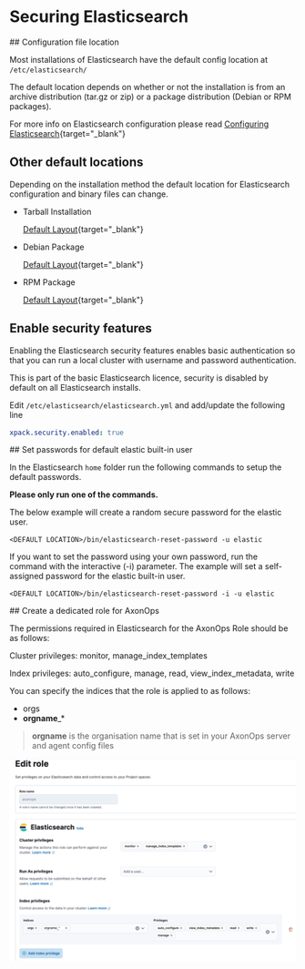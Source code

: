 # Securing Elasticsearch

## Configuration file location

Most installations of Elasticsearch have the default config location at `/etc/elasticsearch/`

The default location depends on whether or not the installation is from an archive distribution (tar.gz or zip) or a package distribution (Debian or RPM packages).

For more info on Elasticsearch configuration please read [Configuring Elasticsearch](https://www.elastic.co/guide/en/elasticsearch/reference/7.17/settings.html){target="_blank"}

## Other default locations

Depending on the installation method the default location for Elasticsearch configuration and binary files can change. 

- Tarball Installation

    [Default Layout](https://www.elastic.co/guide/en/elasticsearch/reference/7.17/targz.html#targz-layout){target="_blank"}
    
- Debian Package
      
    [Default Layout](https://www.elastic.co/guide/en/elasticsearch/reference/7.17/deb.html#deb-layout){target="_blank"} 

- RPM Package

    [Default Layout](https://www.elastic.co/guide/en/elasticsearch/reference/7.17/rpm.html#rpm-layout){target="_blank"}

## Enable security features

Enabling the Elasticsearch security features enables basic authentication so that you can run a local cluster with username and password authentication.

This is part of the basic Elasticsearch licence, security is disabled by default on all Elasticsearch installs.

Edit `/etc/elasticsearch/elasticsearch.yml` and add/update the following line


```yaml
xpack.security.enabled: true
```

## Set passwords for default elastic built-in user

In the Elasticsearch `home` folder run the following commands to setup the default passwords.

**Please only run one of the commands.**

The below example will create a random secure password for the elastic user.

```
<DEFAULT LOCATION>/bin/elasticsearch-reset-password -u elastic
```

If you want to set the password using your own password, run the command with the interactive (-i) parameter. 
The example will set a self-assigned password for the elastic built-in user.

```
<DEFAULT LOCATION>/bin/elasticsearch-reset-password -i -u elastic
```
## Create a dedicated role for AxonOps

The permissions required in Elasticsearch for the AxonOps Role should be as follows:

Cluster privileges: monitor, manage_index_templates

Index privileges: auto_configure, manage, read, view_index_metadata, write

You can specify the indices that the role is applied to as follows:

- orgs
- **orgname**_*

> **orgname** is the organisation name that is set in your AxonOps server and agent config files

<img src="/installation/axon-server/elastic_role.png">






